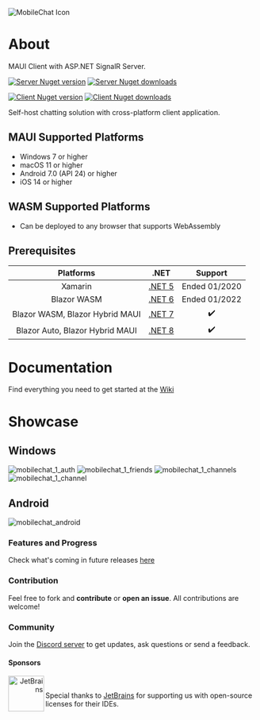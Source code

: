 ![MobileChat Icon](docs/icon.png)

# About
MAUI Client with ASP.NET SignalR Server.

[![Server Nuget version](https://img.shields.io/nuget/v/jihadkhawaja.mobilechat.server?color=776be7&label=server%20nuget%20version&logo=nuget&style=flat-square)](https://www.nuget.org/packages/jihadkhawaja.mobilechat.server/)
[![Server Nuget downloads](https://img.shields.io/nuget/dt/jihadkhawaja.mobilechat.server?color=776be7&label=server%20nuget%20downloads&logo=nuget&style=flat-square)](https://www.nuget.org/packages/jihadkhawaja.mobilechat.server/)

[![Client Nuget version](https://img.shields.io/nuget/v/jihadkhawaja.mobilechat.client?color=776be7&label=client%20nuget%20version&logo=nuget&style=flat-square)](https://www.nuget.org/packages/jihadkhawaja.mobilechat.client/)
[![Client Nuget downloads](https://img.shields.io/nuget/dt/jihadkhawaja.mobilechat.client?color=776be7&label=client%20nuget%20downloads&logo=nuget&style=flat-square)](https://www.nuget.org/packages/jihadkhawaja.mobilechat.client/)

Self-host chatting solution with cross-platform client application.

## MAUI Supported Platforms
- Windows 7 or higher
- macOS 11 or higher
- Android 7.0 (API 24) or higher
- iOS 14 or higher

## WASM Supported Platforms
- Can be deployed to any browser that supports WebAssembly

## Prerequisites
| Platforms | .NET | Support |
| :---: | :---: | :---: |
| Xamarin | [.NET 5](https://dotnet.microsoft.com/download/dotnet/5.0) | Ended 01/2020 |
| Blazor WASM | [.NET 6](https://dotnet.microsoft.com/download/dotnet/6.0) | Ended 01/2022 |
| Blazor WASM, Blazor Hybrid MAUI | [.NET 7](https://dotnet.microsoft.com/download/dotnet/7.0) | :heavy_check_mark: |
| Blazor Auto, Blazor Hybrid MAUI | [.NET 8](https://dotnet.microsoft.com/download/dotnet/8.0) | :heavy_check_mark: |

# Documentation
Find everything you need to get started at the [Wiki](https://github.com/jihadkhawaja/MobileChat/wiki)

# Showcase

## Windows
![mobilechat_1_auth](docs/mobilechat_1_auth.png)
![mobilechat_1_friends](docs/mobilechat_1_friends.png)
![mobilechat_1_channels](docs/mobilechat_1_channels.png)
![mobilechat_1_channel](docs/mobilechat_1_channel.png)

## Android
![mobilechat_android](docs/mobilechat_android.png)

### Features and Progress
Check what's coming in future releases [here](https://github.com/users/jihadkhawaja/projects/3)

### Contribution
Feel free to fork and **contribute** or **open an issue**. All contributions are welcome!

### Community
Join the [Discord server](https://discord.gg/9KMAM2RKVC) to get updates, ask questions or send a feedback.

#### Sponsors

<div>
    <a href="https://www.jetbrains.com/" align="right"><img src="https://resources.jetbrains.com/storage/products/company/brand/logos/jb_beam.svg" alt="JetBrains" class="logo-footer" width="72" align="left">
    <a>
    <br/>
        
Special thanks to [JetBrains](https://jb.gg/OpenSourceSupport) for supporting us with open-source licenses for their IDEs. </a>
</div>
